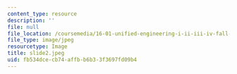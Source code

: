 ```yaml
---
content_type: resource
description: ''
file: null
file_location: /coursemedia/16-01-unified-engineering-i-ii-iii-iv-fall-2005-spring-2006/fb534dcecb74affbb6b33f3697fd09b4_slide2.jpeg
file_type: image/jpeg
resourcetype: Image
title: slide2.jpeg
uid: fb534dce-cb74-affb-b6b3-3f3697fd09b4
---
```

